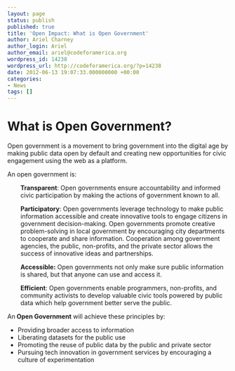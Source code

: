 ```yaml
---
layout: page
status: publish
published: true
title: 'Open Impact: What is Open Government'
author: Ariel Charney
author_login: Ariel
author_email: ariel@codeforamerica.org
wordpress_id: 14238
wordpress_url: http://codeforamerica.org/?p=14238
date: 2012-06-13 19:07:33.000000000 +00:00
categories:
- News
tags: []
---
```

<h1>What is<strong> Open Government</strong>?</h1>
Open government is a movement to bring government into the digital age by making public data open by default and creating new opportunities for civic engagement using the web as a platform.

An open government is:
<p style="padding-left: 30px;"><strong>Transparent</strong>: Open governments ensure accountability and informed civic participation by making the actions of government known to all.</p>
<p style="padding-left: 30px;"><strong>Participatory</strong>: Open governments leverage technology to make public information accessible and create innovative tools to engage citizens in government decision-making. Open governments promote creative problem-solving in local government by encouraging city departments to cooperate and share information. Cooperation among government agencies, the public, non-profits, and the private sector allows the success of innovative ideas and partnerships.</p>
<p style="padding-left: 30px;"><strong>Accessible:</strong> Open governments not only make sure public information is shared, but that anyone can use and access it.</p>
<p style="padding-left: 30px;"><strong>Efficient</strong>: Open governments enable programmers, non-profits, and community activists to develop valuable civic tools powered by public data which help government better serve the public.</p>
An<strong> Open Government</strong> will achieve these principles by:
<ul>
	<li>Providing broader access to information</li>
	<li>Liberating datasets for the public use</li>
	<li>Promoting the reuse of public data by the public and private sector</li>
	<li>Pursuing tech innovation in government services by encouraging a culture of experimentation</li>
</ul>
